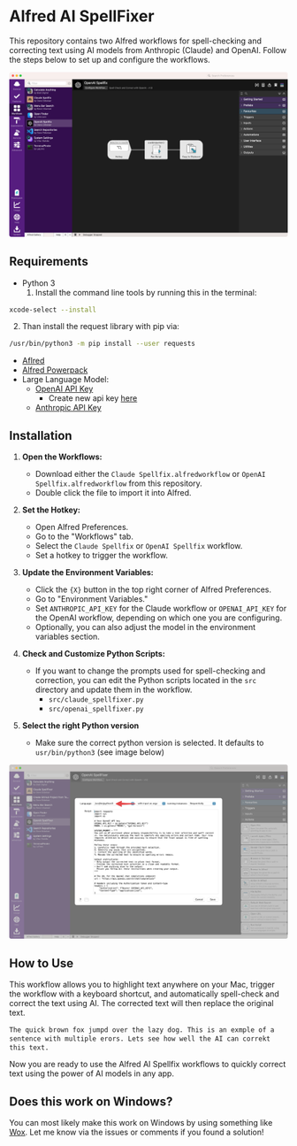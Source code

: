# Alfred AI SpellFixer

This repository contains two Alfred workflows for spell-checking and correcting text using AI models from Anthropic (Claude) and OpenAI. Follow the steps below to set up and configure the workflows.

![alt text](</images/CleanShot 2024-07-20 at 13.14.24@2x.png>)

## Requirements

- Python 3
  1. Install the command line tools by running this in the terminal:

```bash
xcode-select --install
```
   
  2. Than install the request library with pip via:

```bash
/usr/bin/python3 -m pip install --user requests
```

- [Aflred](https://www.alfredapp.com)
- [Alfred Powerpack](https://www.alfredapp.com/shop/)
- Large Language Model:
  - [OpenAI API Key](https://openai.com/index/openai-api/)
    - Create new api key [here](https://platform.openai.com/api-keys)
  - [Anthropic API Key](https://console.anthropic.com)
  
## Installation

1. **Open the Workflows:**
   - Download either the `Claude Spellfix.alfredworkflow` or `OpenAI Spellfix.alfredworkflow` from this repository.
   - Double click the file to import it into Alfred.

2. **Set the Hotkey:**
   - Open Alfred Preferences.
   - Go to the "Workflows" tab.
   - Select the `Claude Spellfix` or `OpenAI Spellfix` workflow.
   - Set a hotkey to trigger the workflow.

3. **Update the Environment Variables:**
   - Click the `{X}` button in the top right corner of Alfred Preferences.
   - Go to "Environment Variables."
   - Set `ANTHROPIC_API_KEY` for the Claude workflow or `OPENAI_API_KEY` for the OpenAI workflow, depending on which one you are configuring.
   - Optionally, you can also adjust the model in the environment variables section.

4. **Check and Customize Python Scripts:**
   - If you want to change the prompts used for spell-checking and correction, you can edit the Python scripts located in the `src` directory and update them in the workflow.
     - `src/claude_spellfixer.py`
     - `src/openai_spellfixer.py`
5. **Select the right Python version**
   - Make sure the correct python version is selected. It defaults to `usr/bin/python3` (see image below)

![Python installation](</images/CleanShot 2024-09-23 at 19.25.05@2x.png>)


## How to Use

This workflow allows you to highlight text anywhere on your Mac, trigger the workflow with a keyboard shortcut, and automatically spell-check and correct the text using AI. The corrected text will then replace the original text.

```text
The quick brown fox jumpd over the lazy dog. This is an exmple of a sentence with multiple erors. Lets see how well the AI can correkt this text.
```

Now you are ready to use the Alfred AI Spellfix workflows to quickly correct text using the power of AI models in any app.

## Does this work on Windows?

You can most likely make this work on Windows by using something like [Wox](https://github.com/Wox-launcher/Wox). Let me know via the issues or comments if you found a solution!